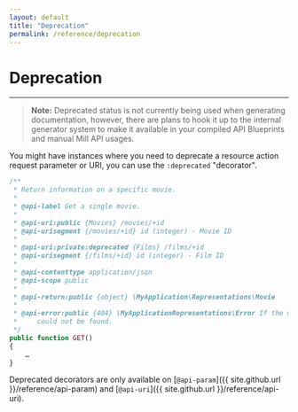 ```yaml
---
layout: default
title: "Deprecation"
permalink: /reference/deprecation
---
```


# Deprecation
---

> **Note:** Deprecated status is not currently being used when generating documentation, however, there are plans to
> hook it up to the internal generator system to make it available in your compiled API Blueprints and manual Mill API
> usages.

You might have instances where you need to deprecate a resource action request parameter or URI, you can use the
`:deprecated` "decorator".

```php
/**
 * Return information on a specific movie.
 *
 * @api-label Get a single movie.
 *
 * @api-uri:public {Movies} /movies/+id
 * @api-urisegment {/movies/+id} id (integer) - Movie ID
 *
 * @api-uri:private:deprecated {Films} /films/+id
 * @api-urisegment {/films/+id} id (integer) - Film ID
 *
 * @api-contenttype application/json
 * @api-scope public
 *
 * @api-return:public {object} \MyApplication\Representations\Movie
 *
 * @api-error:public {404} \MyApplicationRepresentations\Error If the movie
 *     could not be found.
 */
public function GET()
{
    …
}
```

Deprecated decorators are only available on [`@api-param`]({{ site.github.url }}/reference/api-param) and
[`@api-uri`]({{ site.github.url }}/reference/api-uri).
